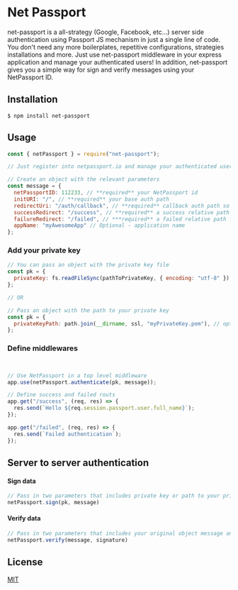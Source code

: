 # Net Passport

net-passport is a all-strategy (Google, Facebook, etc...) server side authentication using Passport JS mechanism in just a single line of code.
You don't need any more boilerplates, repetitive configurations, strategies installations and more.
Just use net-passport middleware in your express application and manage your authenticated users!
In addition, net-passport gives you a simple way for sign and verify messages using your NetPassport ID.

## Installation

```
$ npm install net-passport
```

## Usage

```javascript
const { netPassport } = require("net-passport");

// Just register into netpassport.io and manage your authenticated users for free.

// Create an object with the relevant parameters
const message = {
  netPassportID: 112233, // **required** your NetPassport id
  initURI: "/", // **required** your base auth path
  redirectUri: "/auth/callback", // **required** callback auth path so NetPassport could recieve authentication callback
  successRedirect: "/success", // **required** a success relative path in case user authenticated successfully
  failureRedirect: "/failed", // ***required** a failed relative path for failed authentication
  appName: "myAwesomeApp" // Optional - application name 
};

```

### Add your private key

```javascript
// You can pass an object with the private key file
const pk = {
  privateKey: fs.readFileSync(pathToPrivateKey, { encoding: "utf-8" }), // client privateKey file encoded in utf-8
};

// OR

// Pass an object with the path to your private key
const pk = {
  privateKeyPath: path.join(__dirname, ssl, "myPrivateKey.pem"), // optional, instead of privateKey as file, send the path to your pk
};

```


### Define middlewares

```javascript


// Use NetPassport in a top level middleware
app.use(netPassport.authenticate(pk, message));

// Define success and failed routs
app.get("/success", (req, res) => {
  res.send(`Hello ${req.session.passport.user.full_name}`);
});

app.get("/failed", (req, res) => {
  res.send(`Failed authentication`);
});
```

## Server to server authentication

#### Sign data

```javascript
// Pass in two parameters that includes private key or path to your private key and your object message (as mentioned above)
netPassport.sign(pk, message)
```

#### Verify data

```javascript
// Pass in two parameters that includes your original object message and the hashed signature of the message
netPassport.verify(message, signature)
```

## License

[MIT](https://choosealicense.com/licenses/mit/)
